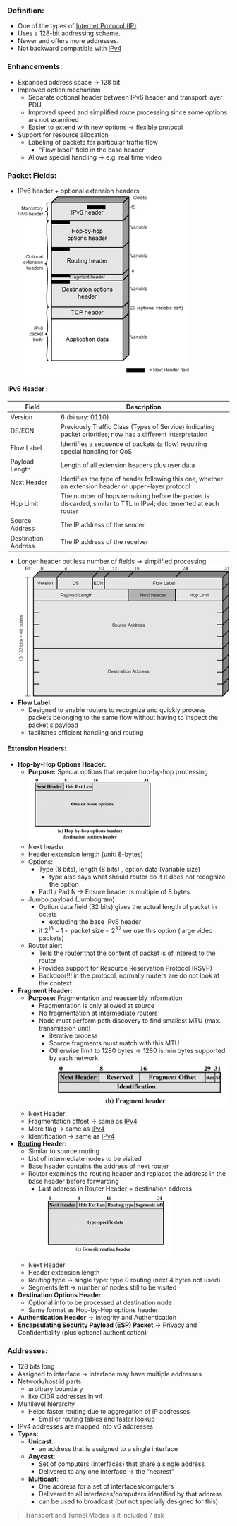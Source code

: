 ### Definition:
-  One of the types of [Internet Protocol (IP)](401/CS408/Internet%20Protocol%20(IP).md)
- Uses a 128-bit addressing scheme. 
- Newer and offers more addresses.
- Not backward compatible with [IPv4](401/CS408/IPv4.md)
### Enhancements:
- Expanded address space -> 128 bit
- Improved option mechanism
	- Separate optional header between IPv6 header and transport layer PDU
	- Improved speed and simplified route processing since some options are not examined
	- Easier to extend with new options -> flexible protocol
- Support for resource allocation
	- Labeling of packets for particular traffic flow
		- "Flow label" field in the base header
	- Allows special handling -> e.g. real time video
### Packet Fields:
- IPv6 header + optional extension headers
 ![IPv6](Attachments/IPv6.png)
#### IPv6 Header :
| Field | Description |
|-------|-------------|
| Version | 6 (binary: 0110) |
| DS/ECN | Previously Traffic Class (Types of Service) indicating packet priorities; now has a different interpretation |
| Flow Label | Identifies a sequence of packets (a flow) requiring special handling for QoS |
| Payload Length | Length of all extension headers plus user data |
| Next Header | Identifies the type of header following this one, whether an extension header or upper-layer protocol |
| Hop Limit | The number of hops remaining before the packet is discarded, similar to TTL in IPv4; decremented at each router |
| Source Address | The IP address of the sender |
| Destination Address | The IP address of the receiver |
- Longer header but less number of fields -> simplified processing
 ![IPV6Header|500](Attachments/IPV6Header.png)
 - **Flow Label**:
	 - Designed to enable routers to recognize and quickly process packets belonging to the same flow without having to inspect the packet's payload
	 - facilitates efficient handling and routing
#### Extension Headers:
- **Hop-by-Hop Options Header:**
	- **Purpose:** Special options that require hop-by-hop processing
	 ![](Attachments/HopbyHopOptionsHeader.png)
	- Next header
	- Header extension length (unit: 8-bytes)
	- Options:
		- Type (8 bits), length (8 bits) , option data (variable size)
			- type also says what should router do if it does not recognize the option
		- Pad1 / Pad N -> Ensure header is multiple of 8 bytes
	- Jumbo payload (Jumbogram)
		- Option data field (32 bits) gives the actual length of packet in octets
			- excluding the base IPv6 header
		- if  $2^{16} -1$ < packet size < $2^{32}$ we use this option (large video packets)
	- Router alert
		- Tells the router that the content of packet is of interest to the router
		- Provides support for Resource Reservation Protocol (RSVP)
		- Backdoor!!! in the protocol, normally routers are do not look at the context
- **Fragment Header:**
	- **Purpose:** Fragmentation and reassembly information
		- Fragmentation is only allowed at source
		- No fragmentation at intermediate routers
		- Node must perform path discovery to find smallest MTU (max. transmission unit) 
			- iterative process
			- Source fragments must match with this MTU
			- Otherwise limit to 1280 bytes -> 1280 is min bytes supported by each network
	 ![](Attachments/FragmentHeaderFields.png)
	- Next Header
	- Fragmentation offset -> same as [IPv4](401/CS408/IPv4.md)
	- More flag  -> same as [IPv4](401/CS408/IPv4.md)
	- Identification -> same as [IPv4](401/CS408/IPv4.md)
- **[Routing](401/CS408/Routing.md) Header:**
	- Similar to source routing
	- List of intermediate nodes to be visited
	- Base header contains the address of next router
	- Router examines the routing header and replaces the address in the base header before forwarding
		- Last address in Router Header = destination address
	 ![](Attachments/RoutingHeader.png)
	- Next Header
	- Header extension length
	- Routing type -> single type: type 0 routing (next 4 bytes not used)
	- Segments left -> number of nodes still to be visited
- **Destination Options Header:**
	- Optional info to be processed at destination node
	- Same format as Hop-by-Hop options header
- **Authentication Header** -> Integrity and Authentication
- **Encapsulating Security Payload (ESP) Packet** -> Privacy and Confidentiality (plus optional authentication)
### Addresses:
- 128 bits long
- Assigned to interface -> interface may have multiple addresses
- Network/host id parts
	- arbitrary boundary
	- like CIDR addresses in v4
- Multilevel hierarchy
	- Helps faster routing due to aggregation of IP addresses
		- Smaller routing tables and faster lookup
- IPv4 addresses are mapped into v6 addresses
- **Types:**
	- **Unicast**: 
		- an address that is assigned to a single interface
	- **Anycast**:
		- Set of computers (interfaces) that share a single address
		- Delivered to any one interface -> the “nearest”
	- **Multicast**:
		- One address for a set of interfaces/computers
		- Delivered to all interfaces/computers identified by that address
		- can be used to broadcast (but not specially designed for this)

>Transport and Tunnel Modes is it included ? ask